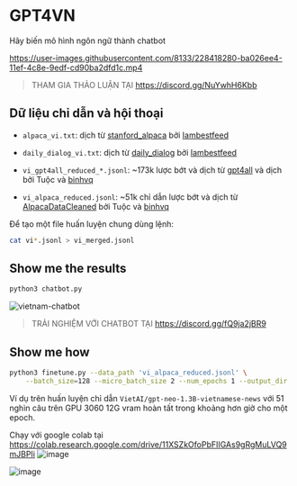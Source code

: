 # GPT4VN

Hãy biến mô hình ngôn ngữ thành chatbot

https://user-images.githubusercontent.com/8133/228418280-ba026ee4-11ef-4c8e-9edf-cd90ba2dfd1c.mp4

> THAM GIA THẢO LUẬN TẠI https://discord.gg/NuYwhH6Kbb

## Dữ liệu chỉ dẫn và hội thoại

- `alpaca_vi.txt`: dịch từ [stanford_alpaca](https://github.com/tatsu-lab/stanford_alpaca) bởi [Iambestfeed](https://github.com/Iambestfeed)

- `daily_dialog_vi.txt`: dịch từ [daily_dialog](https://huggingface.co/datasets/daily_dialog) bởi [Iambestfeed](https://www.kaggle.com/datasets/iambestfeeder)

- `vi_gpt4all_reduced_*.jsonl`: ~173k lược bớt và dịch từ [gpt4all](https://github.com/nomic-ai/gpt4all) và dịch bởi Tuộc và [binhvq](https://github.com/binhvq)

- `vi_alpaca_reduced.jsonl`: ~51k chỉ dẫn lược bớt và dịch từ [AlpacaDataCleaned](https://github.com/gururise/AlpacaDataCleaned) bởi Tuộc và [binhvq](https://github.com/binhvq)

Để tạo một file huấn luyện chung dùng lệnh:
```sh
cat vi*.jsonl > vi_merged.jsonl
```

## Show me the results

```sh
python3 chatbot.py
```

![vietnam-chatbot](https://user-images.githubusercontent.com/8133/229118963-e34d4dd6-b1ba-4307-9453-043c5afdb979.png)

> TRẢI NGHIỆM VỚI CHATBOT TẠI https://discord.gg/fQ9ja2jBR9

## Show me how
```sh
python3 finetune.py --data_path 'vi_alpaca_reduced.jsonl' \
    --batch_size=128 --micro_batch_size 2 --num_epochs 1 --output_dir 'chat-gpt-neo-1.3B-1e'
```
Ví dụ trên huấn luyện chỉ dẫn `VietAI/gpt-neo-1.3B-vietnamese-news` với 51 nghìn câu trên GPU 3060 12G vram hoàn tất trong khoảng hơn giờ cho một epoch.

Chạy với google colab tại https://colab.research.google.com/drive/11XSZkOfoPbFIIGAs9gRgMuLVQ9mJBPIi
![image](https://user-images.githubusercontent.com/8133/229356381-2a8537ad-5c72-45e0-99b3-e130b41e0138.png)

![image](https://user-images.githubusercontent.com/8133/229362159-19017749-b550-4337-9313-efe63f02927b.png)
